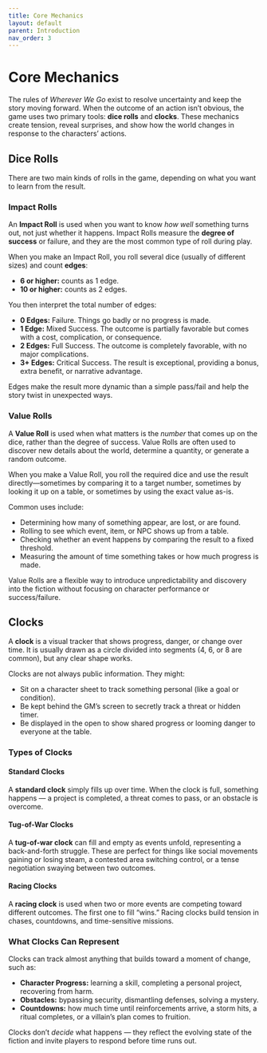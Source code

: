 ```yaml
---
title: Core Mechanics
layout: default
parent: Introduction
nav_order: 3
---
```


# Core Mechanics
The rules of *Wherever We Go* exist to resolve uncertainty and keep the story moving forward. When the outcome of an action isn’t obvious, the game uses two primary tools: **dice rolls** and **clocks**. These mechanics create tension, reveal surprises, and show how the world changes in response to the characters’ actions.

## Dice Rolls
There are two main kinds of rolls in the game, depending on what you want to learn from the result.

### Impact Rolls
An **Impact Roll** is used when you want to know *how well* something turns out, not just whether it happens. Impact Rolls measure the **degree of success** or failure, and they are the most common type of roll during play.

When you make an Impact Roll, you roll several dice (usually of different sizes) and count **edges**:
- **6 or higher:** counts as 1 edge.
- **10 or higher:** counts as 2 edges.

You then interpret the total number of edges:
- **0 Edges:** Failure. Things go badly or no progress is made.
- **1 Edge:** Mixed Success. The outcome is partially favorable but comes with a cost, complication, or consequence.
- **2 Edges:** Full Success. The outcome is completely favorable, with no major complications.
- **3+ Edges:** Critical Success. The result is exceptional, providing a bonus, extra benefit, or narrative advantage.

Edges make the result more dynamic than a simple pass/fail and help the story twist in unexpected ways.

### Value Rolls
A **Value Roll** is used when what matters is the *number* that comes up on the dice, rather than the degree of success. Value Rolls are often used to discover new details about the world, determine a quantity, or generate a random outcome.

When you make a Value Roll, you roll the required dice and use the result directly—sometimes by comparing it to a target number, sometimes by looking it up on a table, or sometimes by using the exact value as-is.

Common uses include:
- Determining how many of something appear, are lost, or are found.
- Rolling to see which event, item, or NPC shows up from a table.
- Checking whether an event happens by comparing the result to a fixed threshold.
- Measuring the amount of time something takes or how much progress is made.

Value Rolls are a flexible way to introduce unpredictability and discovery into the fiction without focusing on character performance or success/failure.

## Clocks
A **clock** is a visual tracker that shows progress, danger, or change over time. It is usually drawn as a circle divided into segments (4, 6, or 8 are common), but any clear shape works.

Clocks are not always public information. They might:
- Sit on a character sheet to track something personal (like a goal or condition).
- Be kept behind the GM’s screen to secretly track a threat or hidden timer.
- Be displayed in the open to show shared progress or looming danger to everyone at the table.

### Types of Clocks

#### Standard Clocks
A **standard clock** simply fills up over time. When the clock is full, something happens — a project is completed, a threat comes to pass, or an obstacle is overcome.

#### Tug-of-War Clocks
A **tug-of-war clock** can fill and empty as events unfold, representing a back-and-forth struggle. These are perfect for things like social movements gaining or losing steam, a contested area switching control, or a tense negotiation swaying between two outcomes.

#### Racing Clocks
A **racing clock** is used when two or more events are competing toward different outcomes. The first one to fill “wins.” Racing clocks build tension in chases, countdowns, and time-sensitive missions.

### What Clocks Can Represent
Clocks can track almost anything that builds toward a moment of change, such as:
- **Character Progress:** learning a skill, completing a personal project, recovering from harm.
- **Obstacles:** bypassing security, dismantling defenses, solving a mystery.
- **Countdowns:** how much time until reinforcements arrive, a storm hits, a ritual completes, or a villain’s plan comes to fruition.

Clocks don’t *decide* what happens — they reflect the evolving state of the fiction and invite players to respond before time runs out.
